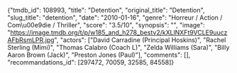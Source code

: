 {"tmdb_id": 108993, "title": "Detention", "original_title": "Detention", "slug_title": "detention", "date": "2010-01-16", "genre": "Horreur / Action / Com\u00e9die / Thriller", "score": "3.5/10", "synopsis": "", "image": "https://image.tmdb.org/t/p/w185_and_h278_bestv2/kXLlNXFt9VCLE9uuczAFbRsmLPR.jpg", "actors": ["David Carradine (Principal Hoskins)", "Rachel Sterling (Mimi)", "Thomas Calabro (Coach L)", "Zelda Williams (Sara)", "Billy Aaron Brown (Jack)", "Preston Jones (Paul)"], "comments": [], "recommandations_id": [297472, 70059, 32585, 84558]}